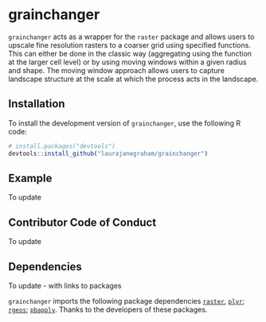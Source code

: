 grainchanger
===

`grainchanger` acts as a wrapper for the `raster` package and allows users to upscale fine resolution rasters to a coarser grid using specified functions. This can either be done in the classic way (aggregating using the function at the larger cell level) or by using moving windows within a given radius and shape. The moving window approach allows users to capture landscape structure at the scale at which the process acts in the landscape.

Installation
------------

To install the development version of `grainchanger`, use the following R code:

``` r
# install.packages("devtools")
devtools::install_github("laurajanegraham/grainchanger")
```

Example
-------

To update


Contributor Code of Conduct
---------------------------

To update

Dependencies
------------

To update - with links to packages

`grainchanger` imports the following package dependencies [`raster`](https://cran.r-project.org/web/packages/raster/raster.pdf), [`plyr`](https://cran.r-project.org/web/packages/plyr/index.html); [`rgeos`](https://cran.r-project.org/web/packages/rgeos/index.html); [`pbapply`](https://cran.rstudio.com/web/packages/pbapply/index.html). Thanks to the developers of these packages. 

